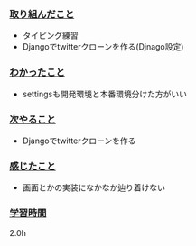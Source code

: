 ### <u>取り組んだこと</u>
- タイピング練習
- Djangoでtwitterクローンを作る(Djnago設定)

### <u>わかったこと</u>
- settingsも開発環境と本番環境分けた方がいい

### <u>次やること</u>
- Djangoでtwitterクローンを作る

### <u>感じたこと</u>
- 画面とかの実装になかなか辿り着けない

### <u>学習時間</u>
2.0h